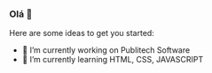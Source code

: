 ###  Olá 👋

Here are some ideas to get you started:

- 🔭 I’m currently working on Publitech Software
- 🌱 I’m currently learning HTML, CSS, JAVASCRIPT


